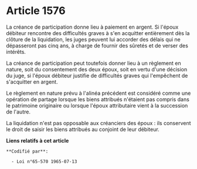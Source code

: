 # Article 1576

La créance de participation donne lieu à paiement en argent. Si l'époux débiteur rencontre des difficultés graves à s'en
acquitter entièrement dès la clôture de la liquidation, les juges peuvent lui accorder des délais qui ne dépasseront pas cinq
ans, à charge de fournir des sûretés et de verser des intérêts.

La créance de participation peut toutefois donner lieu à un règlement en nature, soit du consentement des deux époux, soit en
vertu d'une décision du juge, si l'époux débiteur justifie de difficultés graves qui l'empêchent de s'acquitter en argent.

Le règlement en nature prévu à l'alinéa précédent est considéré comme une opération de partage lorsque les biens attribués
n'étaient pas compris dans le patrimoine originaire ou lorsque l'époux attributaire vient à la succession de l'autre.

La liquidation n'est pas opposable aux créanciers des époux : ils conservent le droit de saisir les biens attribués au
conjoint de leur débiteur.

**Liens relatifs à cet article**

	**Codifié par**:

	  - Loi n°65-570 1965-07-13
